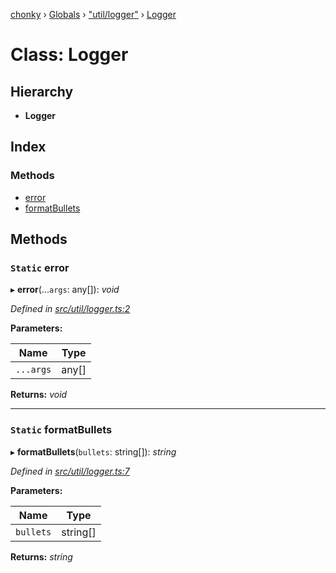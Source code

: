 [chonky](../README.md) › [Globals](../globals.md) › ["util/logger"](../modules/_util_logger_.md) › [Logger](_util_logger_.logger.md)

# Class: Logger

## Hierarchy

* **Logger**

## Index

### Methods

* [error](_util_logger_.logger.md#static-error)
* [formatBullets](_util_logger_.logger.md#static-formatbullets)

## Methods

### `Static` error

▸ **error**(...`args`: any[]): *void*

*Defined in [src/util/logger.ts:2](https://github.com/TimboKZ/Chonky/blob/cc6d20b/src/util/logger.ts#L2)*

**Parameters:**

Name | Type |
------ | ------ |
`...args` | any[] |

**Returns:** *void*

___

### `Static` formatBullets

▸ **formatBullets**(`bullets`: string[]): *string*

*Defined in [src/util/logger.ts:7](https://github.com/TimboKZ/Chonky/blob/cc6d20b/src/util/logger.ts#L7)*

**Parameters:**

Name | Type |
------ | ------ |
`bullets` | string[] |

**Returns:** *string*
